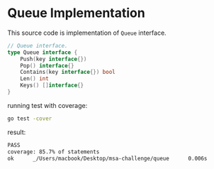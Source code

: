 # Queue Implementation

This source code is implementation of `Queue` interface.

```go
// Queue interface.
type Queue interface {
    Push(key interface{})
    Pop() interface{}
    Contains(key interface{}) bool
    Len() int
    Keys() []interface{}
}
```

running test with coverage:

```sh
go test -cover
```

result:

```sh
PASS
coverage: 85.7% of statements
ok      _/Users/macbook/Desktop/msa-challenge/queue      0.006s
````
